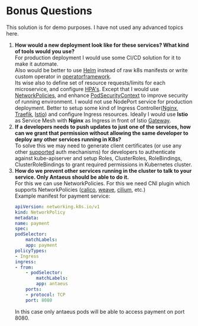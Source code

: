 # Bonus Questions

This solution is for demo purposes. I have not used any advanced topics here.

1. **How would a new deployment look like for these services? What kind of tools would you use?**  
    For production deployment I would use some CI/CD solution for it to make it automate.  
    Also would be better to use [Helm](https://helm.sh/) instead of raw k8s manifests or write custom operator in [operatorframework](https://operatorframework.io/).  
    Its wise also to define set of resource requests/limits for each microservice, and configure [HPA's](https://kubernetes.io/docs/tasks/run-application/horizontal-pod-autoscale/).
    Except that I would use [NetworkPolicies](https://kubernetes.io/docs/concepts/services-networking/network-policies/), and enhance [PodSecurityContext](https://kubernetes.io/docs/tasks/configure-pod-container/security-context/) to improve security of running environment.
    I would not use NodePort service for production deployment. Better to setup some kind of Ingress Controller([Nginx](https://kubernetes.github.io/ingress-nginx/), [Traefik](https://traefik.io/), [Istio](https://istio.io/)) and configure Ingress resources. Ideally I would use **Istio** as Service Mesh with **Nginx** as Ingress in front of Istio [Gateway](https://istio.io/latest/docs/reference/config/networking/gateway/).
1. **If a developers needs to push updates to just one of the services, how can we grant that permission without allowing the same developer to deploy any other services running in K8s?**  
    To solve this we may need to generate client certificates (or use any other [supported](https://kubernetes.io/docs/reference/access-authn-authz/authentication/) auth mechanisms) for developers to authenticate against kube-apiserver and setup Roles, ClusterRoles, RoleBindings, ClusterRoleBindings to grant required permissions in Kubernetes cluster.
1. **How do we prevent other services running in the cluster to talk to your service. Only Antaeus should be able to do it.**  
    For this we can use NetworkPolicies. For this we need CNI plugin which supports NetworkPolicies ([calico](https://www.tigera.io/project-calico/), [weave](https://www.weave.works/docs/net/latest/overview/), [cilium](https://cilium.io/), etc.)  
    Example manifest for payment service:
    ```yaml
    apiVersion: networking.k8s.io/v1
    kind: NetworkPolicy
    metadata:
    name: payment
    spec:
    podSelector:
        matchLabels:
        app: payment
    policyTypes:
    - Ingress
    ingress:
    - from:
        - podSelector:
            matchLabels:
            app: antaeus
        ports:
        - protocol: TCP
        port: 8080
    ```
    In this case only antaeus pods will be able to access payment on port 8080.